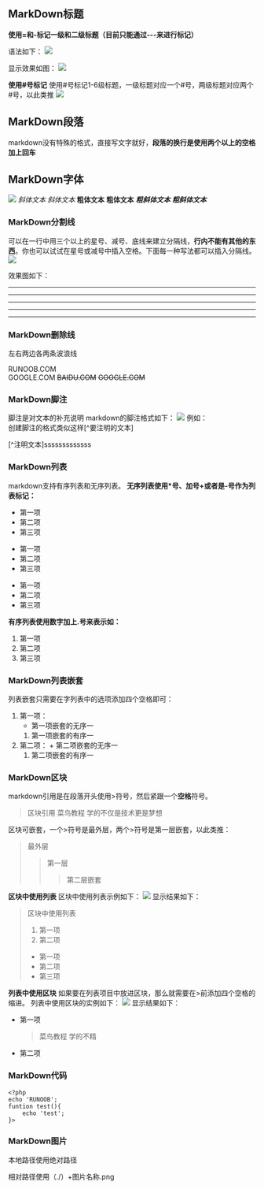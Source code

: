 ## MarkDown标题

**使用=和-标记一级和二级标题（目前只能通过---来进行标记）**

语法如下：
![](1.标题图片.png)

显示效果如图：
![](2.标题显示效果.png)

**使用#号标记**
使用#号标记1-6级标题，一级标题对应一个#号，两级标题对应两个#号，以此类推
![](3.井号标记显示效果.png)

## MarkDown段落

markdown没有特殊的格式，直接写文字就好，**段落的换行是使用两个以上的空格加上回车**
 
## MarkDown字体
![](4.字体效果.png)
*斜体文本*
_斜体文本_
**粗体文本**
__粗体文本__
***粗斜体文本***
___粗斜体文本___


### MarkDown分割线
可以在一行中用三个以上的星号、减号、底线来建立分隔线，**行内不能有其他的东西**。你也可以试试在星号或减号中插入空格。下面每一种写法都可以插入分隔线。
![](5.分割线效果.png)

效果图如下：
***
* * *
******
- - -
----------

### MarkDown删除线
左右两边各两条波浪线

RUNOOB.COM  
GOOGLE.COM
~~BAIDU.COM~~
~~GOOGLE.COM~~

### MarkDown脚注
脚注是对文本的补充说明
markdown的脚注格式如下：
![](6.脚注效果图.png)
例如：  
创建脚注的格式类似这样[^要注明的文本]

[^注明文本]sssssssssssss

### MarkDown列表
markdown支持有序列表和无序列表。
**无序列表使用*号、加号+或者是-号作为列表标记：**
* 第一项
* 第二项
* 第三项  

- 第一项
- 第二项
- 第三项

+ 第一项
+ 第二项
+ 第三项

**有序列表使用数字加上.号来表示如：**
1. 第一项
2. 第二项
3. 第三项

### MarkDown列表嵌套
列表嵌套只需要在字列表中的选项添加四个空格即可：
1. 第一项：
	+ 第一项嵌套的无序一
	1. 第一项嵌套的有序一
2. 第二项：
	   + 第二项嵌套的无序一
	1. 第二项嵌套的有序一


### MarkDown区块
markdown引用是在段落开头使用>符号，然后紧跟一个**空格**符号。

> 区块引用
> 菜鸟教程
> 学的不仅是技术更是梦想

区块可嵌套，一个>符号是最外层，两个>符号是第一层嵌套，以此类推：

> 最外层
>> 第一层
>>> 第二层嵌套

**区块中使用列表**
区块中使用列表示例如下：
![](7.区块列表效果.png)
显示结果如下：
>区块中使用列表
>1. 第一项
>2. 第二项
>+ 第一项
>+ 第二项
>+ 第三项  

**列表中使用区块**
如果要在列表项目中放进区块，那么就需要在>前添加四个空格的缩进。
列表中使用区块的实例如下：
![](8.列表使用区块效果.png)
显示结果如下：
* 第一项
	> 菜鸟教程
	> 学的不精
* 第二项

### MarkDown代码

	<?php
	echo 'RUNOOB';
	funtion test(){
		echo 'test';
	}>

### MarkDown图片
本地路径使用绝对路径

相对路径使用（./）+图片名称.png



